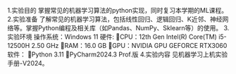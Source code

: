 
1.实验目的
掌握常见的机器学习算法的python实现，同时复习本学期的ML课程。
2.实验准备
了解常见的机器学习算法，包括线性回归、逻辑回归、K近邻、神经网络等。掌握Python编程及相关库（如Pandas、NumPy、Sklearn等）的使用。
3.实验环境
操作系统：Windows 11
硬件:
CPU：12th Gen Intel(R) Core(TM) i5-12500H   2.50 GHz
RAM：16.0 GB 
GPU：NVIDIA GPU GEFORCE RTX3060
软件：
Python 3.11
PyCharm2024.3 Prof.版
4.实验内容 
  见机器学习上机实验手册-V2024。
